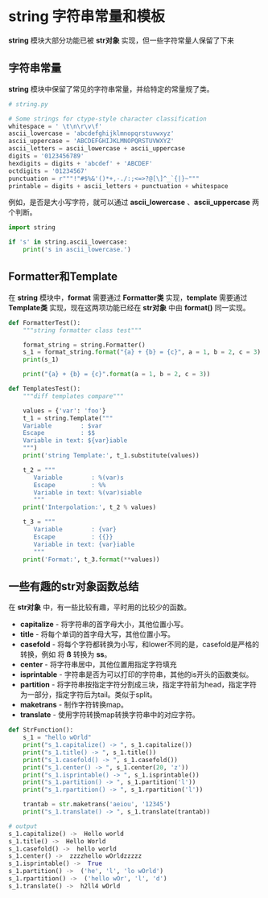 # string 字符串常量和模板

**string** 模块大部分功能已被 **str对象** 实现，但一些字符常量人保留了下来

## 字符串常量

**string** 模块中保留了常见的字符串常量，并给特定的常量规了类。

```python
# string.py

# Some strings for ctype-style character classification
whitespace = ' \t\n\r\v\f'
ascii_lowercase = 'abcdefghijklmnopqrstuvwxyz'
ascii_uppercase = 'ABCDEFGHIJKLMNOPQRSTUVWXYZ'
ascii_letters = ascii_lowercase + ascii_uppercase
digits = '0123456789'
hexdigits = digits + 'abcdef' + 'ABCDEF'
octdigits = '01234567'
punctuation = r"""!"#$%&'()*+,-./:;<=>?@[\]^_`{|}~"""
printable = digits + ascii_letters + punctuation + whitespace
```

例如，是否是大小写字符，就可以通过 **ascii_lowercase** 、**ascii_uppercase** 两个判断。

```python
import string

if 's' in string.ascii_lowercase:
    print('s in ascii_lowercase.')
```

## Formatter和Template

在 **string** 模块中，**format** 需要通过 **Formatter类** 实现，**template** 需要通过 **Template类** 实现，现在这两项功能已经在 **str对象** 中由 **format()** 同一实现。

```python
def FormatterTest():
    """string formatter class test"""

    format_string = string.Formatter()
    s_1 = format_string.format("{a} + {b} = {c}", a = 1, b = 2, c = 3)  # same as str.format()
    print(s_1)

    print("{a} + {b} = {c}".format(a = 1, b = 2, c = 3))

def TemplatesTest():
    """diff templates compare"""

    values = {'var': 'foo'}
    t_1 = string.Template("""
    Variable        : $var
    Escape          : $$
    Variable in text: ${var}iable
    """)
    print('string Template:', t_1.substitute(values))

    t_2 = """
       Variable        : %(var)s
       Escape          : %%
       Variable in text: %(var)siable
       """
    print('Interpolation:', t_2 % values)

    t_3 = """
       Variable        : {var}
       Escape          : {{}}
       Variable in text: {var}iable
       """
    print('Format:', t_3.format(**values))
```

## 一些有趣的str对象函数总结

在 **str对象** 中，有一些比较有趣，平时用的比较少的函数。

- **capitalize** - 将字符串的首字母大小，其他位置小写。
- **title** - 将每个单词的首字母大写，其他位置小写。
- **casefold** - 将每个字符都转换为小写，和lower不同的是，casefold是严格的转换，例如 将 **ß** 转换为 **ss**。
- **center** - 将字符串居中，其他位置用指定字符填充
- **isprintable** - 字符串是否为可以打印的字符串，其他的is开头的函数类似。
- **partition** - 将字符串按指定字符分割成三块，指定字符前为head，指定字符为一部分，指定字符后为tail。类似于split。
- **maketrans** - 制作字符转换map。
- **translate** - 使用字符转换map转换字符串中的对应字符。

```python
def StrFunction():
    s_1 = "hello wOrld"
    print("s_1.capitalize() -> ", s_1.capitalize())
    print("s_1.title() -> ", s_1.title())
    print("s_1.casefold() -> ", s_1.casefold())
    print("s_1.center() -> ", s_1.center(20, 'z'))
    print("s_1.isprintable() -> ", s_1.isprintable())
    print("s_1.partition() -> ", s_1.partition('l'))
    print("s_1.rpartition() -> ", s_1.rpartition('l'))

    trantab = str.maketrans('aeiou', '12345')
    print("s_1.translate() -> ", s_1.translate(trantab))

# output
s_1.capitalize() ->  Hello world
s_1.title() ->  Hello World
s_1.casefold() ->  hello world
s_1.center() ->  zzzzhello wOrldzzzzz
s_1.isprintable() ->  True
s_1.partition() ->  ('he', 'l', 'lo wOrld')
s_1.rpartition() ->  ('hello wOr', 'l', 'd')
s_1.translate() ->  h2ll4 wOrld
```